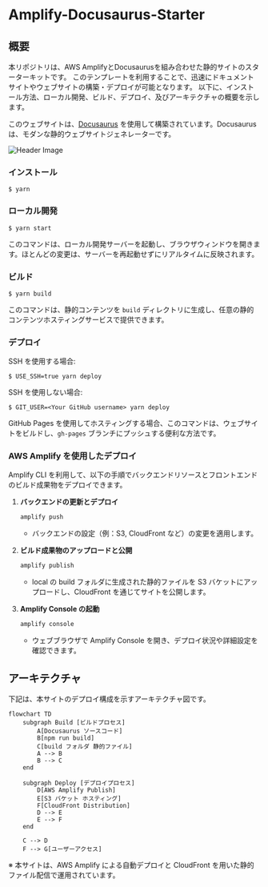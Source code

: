 # Amplify-Docusaurus-Starter
## 概要
本リポジトリは、AWS AmplifyとDocusaurusを組み合わせた静的サイトのスターターキットです。
このテンプレートを利用することで、迅速にドキュメントサイトやウェブサイトの構築・デプロイが可能となります。
以下に、インストール方法、ローカル開発、ビルド、デプロイ、及びアーキテクチャの概要を示します。

このウェブサイトは、[Docusaurus](https://docusaurus.io/) を使用して構築されています。Docusaurus は、モダンな静的ウェブサイトジェネレーターです。

<!-- ヘッダー画像挿入 -->
<img src="./assets/header.svg" alt="Header Image" style="display: block; margin: 0 auto;">

### インストール

```
$ yarn
```

### ローカル開発

```
$ yarn start
```

このコマンドは、ローカル開発サーバーを起動し、ブラウザウィンドウを開きます。ほとんどの変更は、サーバーを再起動せずにリアルタイムに反映されます。

### ビルド

```
$ yarn build
```

このコマンドは、静的コンテンツを `build` ディレクトリに生成し、任意の静的コンテンツホスティングサービスで提供できます。

### デプロイ

SSH を使用する場合:

```
$ USE_SSH=true yarn deploy
```

SSH を使用しない場合:

```
$ GIT_USER=<Your GitHub username> yarn deploy
```

GitHub Pages を使用してホスティングする場合、このコマンドは、ウェブサイトをビルドし、`gh-pages` ブランチにプッシュする便利な方法です。

### AWS Amplify を使用したデプロイ

Amplify CLI を利用して、以下の手順でバックエンドリソースとフロントエンドのビルド成果物をデプロイできます。

1. **バックエンドの更新とデプロイ**
   ```bash
   amplify push
   ```
   - バックエンドの設定（例：S3, CloudFront など）の変更を適用します。

2. **ビルド成果物のアップロードと公開**
   ```bash
   amplify publish
   ```
   - local の build フォルダに生成された静的ファイルを S3 バケットにアップロードし、CloudFront を通じてサイトを公開します。

3. **Amplify Console の起動**
   ```bash
   amplify console
   ```
   - ウェブブラウザで Amplify Console を開き、デプロイ状況や詳細設定を確認できます。

## アーキテクチャ

下記は、本サイトのデプロイ構成を示すアーキテクチャ図です。

```mermaid
flowchart TD
    subgraph Build [ビルドプロセス]
        A[Docusaurus ソースコード]
        B[npm run build]
        C[build フォルダ 静的ファイル]
        A --> B
        B --> C
    end

    subgraph Deploy [デプロイプロセス]
        D[AWS Amplify Publish]
        E[S3 バケット ホスティング]
        F[CloudFront Distribution]
        D --> E
        E --> F
    end

    C --> D
    F --> G[ユーザーアクセス]
```

※ 本サイトは、AWS Amplify による自動デプロイと CloudFront を用いた静的ファイル配信で運用されています。
